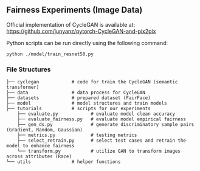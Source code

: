 ## Fairness Experiments (Image Data)

Official implementation of CycleGAN is available at: https://github.com/junyanz/pytorch-CycleGAN-and-pix2pix

Python scripts can be run directly using the following command: 
```shell
python ./model/train_resnet50.py  
```

### File Structures 
```shell
├── cyclegan            # code for train the CycleGAN (semantic transformer)
├── data                # data process for CycleGAN
├── datasets            # prepared dataset (FairFace)
├── model               # model structures and train models
├── tutorials           # scripts for our experiments
    ├── evaluate.py            # evaluate model clean accuracy  
    ├── evaluate_fairness.py   # evaluate model empirical fairness
    ├── gen_ds.py              # generate discriminatory sample pairs (Gradient, Random, Gaussian)
    ├── metrics.py             # testing metrics  
    ├── select_retrain.py      # select test cases and retrain the model to enhance fairness
    └── transform.py           # utilize GAN to transform images across attributes (Race)   
└── utils               # helper functions
```

